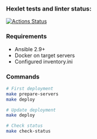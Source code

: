 ### Hexlet tests and linter status:
[![Actions Status](https://github.com/BaronDeFitenbah/devops-for-programmers-project-76/actions/workflows/hexlet-check.yml/badge.svg)](https://github.com/BaronDeFitenbah/devops-for-programmers-project-76/actions)

### Requirements
- Ansible 2.9+
- Docker on target servers
- Configured inventory.ini

### Commands
```bash
# First deployment
make prepare-servers
make deploy

# Update deployment
make deploy

# Check status
make check-status